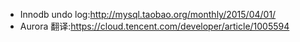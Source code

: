 * Innodb undo log:http://mysql.taobao.org/monthly/2015/04/01/
* Aurora 翻译:https://cloud.tencent.com/developer/article/1005594
